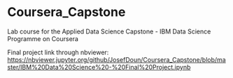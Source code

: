 # Coursera_Capstone
Lab course for the Applied Data Science Capstone - IBM Data Science Programme on Coursera


Final project link through nbviewer: https://nbviewer.jupyter.org/github/JosefDoun/Coursera_Capstone/blob/master/IBM%20Data%20Science%20-%20Final%20Project.ipynb
